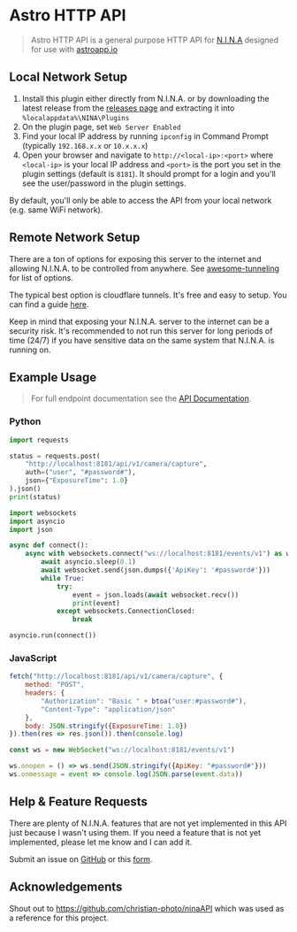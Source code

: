 ﻿# Astro HTTP API

> Astro HTTP API is a general purpose HTTP API for [N.I.N.A](https://nighttime-imaging.eu/) designed for use with [astroapp.io](https://astroapp.io/)

## Local Network Setup

1. Install this plugin either directly from N.I.N.A. or by downloading the latest release from the [releases page](https://github.com/sshh12/astro-app-nina-api/releases) and extracting it into `%localappdata%\NINA\Plugins`
2. On the plugin page, set `Web Server Enabled`
3. Find your local IP address by running `ipconfig` in Command Prompt (typically `192.168.x.x` or `10.x.x.x`)
4. Open your browser and navigate to `http://<local-ip>:<port>` where `<local-ip>` is your local IP address and `<port>` is the port you set in the plugin settings (default is `8181`). It should prompt for a login and you'll see the user/password in the plugin settings.

By default, you'll only be able to access the API from your local network (e.g. same WiFi network).

## Remote Network Setup

There are a ton of options for exposing this server to the internet and allowing N.I.N.A. to be controlled from anywhere. See [awesome-tunneling](https://github.com/anderspitman/awesome-tunneling) for list of options.

The typical best option is cloudflare tunnels. It's free and easy to setup. You can find a guide [here](https://developers.cloudflare.com/cloudflare-one/connections/connect-networks/get-started/create-remote-tunnel/).

Keep in mind that exposing your N.I.N.A. server to the internet can be a security risk. It's recommended to not run this server for long periods of time (24/7) if you have sensitive data on the same system that N.I.N.A. is running on.

## Example Usage

> For full endpoint documentation see the [API Documentation](https://github.com/sshh12/astro-app-nina-api/blob/main/API.md).

### Python

```python
import requests

status = requests.post(
    "http://localhost:8181/api/v1/camera/capture", 
    auth=("user", "#password#"), 
    json={"ExposureTime": 1.0}
).json()
print(status)
```

```python
import websockets
import asyncio
import json

async def connect():
    async with websockets.connect("ws://localhost:8181/events/v1") as websocket:
        await asyncio.sleep(0.1)
        await websocket.send(json.dumps({'ApiKey': '#password#'}))
        while True:
            try:
                event = json.loads(await websocket.recv())
                print(event)
            except websockets.ConnectionClosed:
                break

asyncio.run(connect())
```

### JavaScript

```javascript
fetch("http://localhost:8181/api/v1/camera/capture", {
    method: "POST",
    headers: {
        "Authorization": "Basic " + btoa("user:#password#"),
        "Content-Type": "application/json"
    },
    body: JSON.stringify({ExposureTime: 1.0})
}).then(res => res.json()).then(console.log)
```

```javascript
const ws = new WebSocket("ws://localhost:8181/events/v1")

ws.onopen = () => ws.send(JSON.stringify({ApiKey: "#password#"}))
ws.onmessage = event => console.log(JSON.parse(event.data))
```

## Help & Feature Requests

There are plenty of N.I.N.A. features that are not yet implemented in this API just because I wasn't using them. If you need a feature that is not yet implemented, please let me know and I can add it.

Submit an issue on [GitHub](https://github.com/sshh12/astro-app-nina-api/issues) or this [form](https://forms.gle/hiaKh3HRfVBYZxiu6).

## Acknowledgements

Shout out to https://github.com/christian-photo/ninaAPI which was used as a reference for this project.
